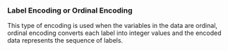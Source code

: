 

<h3>Label Encoding or Ordinal Encoding</h3>
<p>
This type of encoding is used when the variables in the data are ordinal, ordinal encoding converts each label into integer values and the encoded data represents the sequence of labels.
</p>  
  
  
  
  
